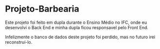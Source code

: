 # Projeto-Barbearia

Este projeto foi feito em dupla durante o Ensino Médio no IFC, onde eu desenvolvi o Back End e minha dupla ficou responsavel pelo Front End.

Infelizmente o banco de dados deste projeto foi perdido, mas no futuro irei reconstruí-lo.

